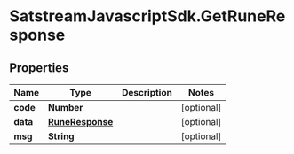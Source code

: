# SatstreamJavascriptSdk.GetRuneResponse

## Properties
Name | Type | Description | Notes
------------ | ------------- | ------------- | -------------
**code** | **Number** |  | [optional] 
**data** | [**RuneResponse**](RuneResponse.md) |  | [optional] 
**msg** | **String** |  | [optional] 
